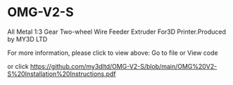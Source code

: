# OMG-V2-S
All Metal 1:3 Gear Two-wheel Wire Feeder Extruder For3D Printer.Produced by MY3D LTD

For more information, please click to view above: Go to file  or View code

or click  https://github.com/my3dltd/OMG-V2-S/blob/main/OMG%20V2-S%20Installation%20Instructions.pdf
